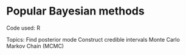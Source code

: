 # Popular Bayesian methods
Code used: R

Topics:
  Find posterior mode
  Construct credible intervals
  Monte Carlo Markov Chain (MCMC)
